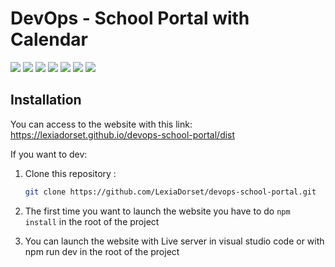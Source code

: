 # DevOps - School Portal with Calendar

<div>
  <img src="https://img.shields.io/badge/HTML5-E34F26?style=for-the-badge&logo=html5&logoColor=white"/>
<img src="https://img.shields.io/badge/CSS3-1572B6?style=for-the-badge&logo=css3&logoColor=white"/>
  <img src="https://img.shields.io/badge/JavaScript-F7DF1E?style=for-the-badge&logo=javascript&logoColor=black"/>
  <img src="https://img.shields.io/badge/firebase-ffca28?style=for-the-badge&logo=firebase&logoColor=black">
    <img src="https://img.shields.io/badge/Visual%20Studio%20-007ACC?logo=visualstudioc&logoColor=fff&style=for-the-badge">
    <img src="https://img.shields.io/badge/node.js-f1f6ff?logo=node.js&logoColor=6bbf47&style=for-the-badge">
    <img src="https://img.shields.io/badge/Webpack-8DD6F9?style=for-the-badge&logo=webpack&logoColor=black">
</div>

## Installation

You can access to the website with this link: https://lexiadorset.github.io/devops-school-portal/dist

If you want to dev:

1. Clone this repository :
   ```bash
   git clone https://github.com/LexiaDorset/devops-school-portal.git

2. The first time you want to launch the website you have to do ```npm install``` in the root of the project

3. You can launch the website with Live server in visual studio code or with npm run dev in the root of the project
